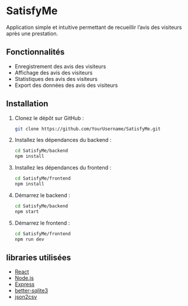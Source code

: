 # SatisfyMe

Application simple et intuitive permettant de recueillir l’avis des visiteurs après une prestation.

## Fonctionnalités

- Enregistrement des avis des visiteurs
- Affichage des avis des visiteurs
- Statistiques des avis des visiteurs
- Export des données des avis des visiteurs

## Installation

1. Clonez le dépôt sur GitHub :
    ```bash
    git clone https://github.com/YourUsername/SatisfyMe.git
    ```

2. Installez les dépendances du backend :
    ```bash
    cd SatisfyMe/backend
    npm install
    ```

3. Installez les dépendances du frontend :
    ```bash
    cd SatisfyMe/frontend
    npm install
    ```

4. Démarrez le backend :
    ```bash
    cd SatisfyMe/backend
    npm start
    ```

5. Démarrez le frontend :
    ```bash
    cd SatisfyMe/frontend
    npm run dev
    ```

## libraries utilisées

- [React](https://reactjs.org/)
- [Node.js](https://nodejs.org/)
- [Express](https://expressjs.com/)
- [better-sqlite3](https://www.npmjs.com/package/better-sqlite3)
- [json2csv](https://www.npmjs.com/package/json2csv)
